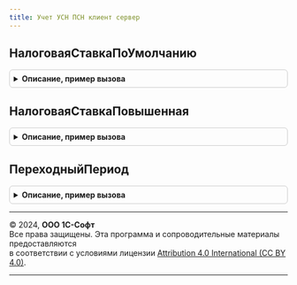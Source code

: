 ```yaml
---
title: Учет УСН ПСН клиент сервер
---
```



## НалоговаяСтавкаПоУмолчанию
<details style="margin: 1em 0; padding: 0.5em; border: 1px solid #ccc; border-radius: 6px;">

<summary style="font-weight: bold; cursor: pointer;">Описание, пример вызова</summary>

```bsl

// Возвращает ставку налога УСН, указанную в НК РФ.
//
// Параметры:
//  ДоходыМинусРасходы - Булево - признак возврата ставки для объекта налогообложения "Доходы минус расходы".
//
// Возвращаемое значение:
//  Число - п. 1 ст. 346.20 НК РФ или п. 2 ст. 346.20 НК РФ в зависимости от параметра.
//
Функция НалоговаяСтавкаПоУмолчанию(ДоходыМинусРасходы = Ложь) Экспорт
```

Пример вызова
```bsl
Результат = УчетУСНПСНКлиентСервер.НалоговаяСтавкаПоУмолчанию(ДоходыМинусРасходы);
```
</details>

## НалоговаяСтавкаПовышенная
<details style="margin: 1em 0; padding: 0.5em; border: 1px solid #ccc; border-radius: 6px;">

<summary style="font-weight: bold; cursor: pointer;">Описание, пример вызова</summary>

```bsl

// Возвращает повышенную ставку налога УСН, указанную в НК РФ.
//
// Параметры:
//  ДоходыМинусРасходы - Булево - признак возврата ставки для объекта налогообложения "Доходы минус расходы".
//
// Возвращаемое значение:
//  Число - п. 1.1 ст. 346.20 НК РФ или п. 2.1 ст. 346.20 НК РФ в зависимости от параметра.
//
Функция НалоговаяСтавкаПовышенная(ДоходыМинусРасходы = Ложь) Экспорт
```

Пример вызова
```bsl
Результат = УчетУСНПСНКлиентСервер.НалоговаяСтавкаПовышенная(ДоходыМинусРасходы);
```
</details>

## ПереходныйПериод
<details style="margin: 1em 0; padding: 0.5em; border: 1px solid #ccc; border-radius: 6px;">

<summary style="font-weight: bold; cursor: pointer;">Описание, пример вызова</summary>

```bsl

// Возвращает границы переходного периода, на который можно получить патент при переходе с ЕНВД
// не дожидаясь регионального закона
//
// Возвращаемое значение:
//  Структура:
//     * Начало - Дата
//     * Конец  - Дата
//
Функция ПереходныйПериод() Экспорт
```

Пример вызова
```bsl
Результат = УчетУСНПСНКлиентСервер.ПереходныйПериод() 
```
</details>

---

© 2024, **ООО 1С-Софт**  
Все права защищены. Эта программа и сопроводительные материалы предоставляются  
в соответствии с условиями лицензии [Attribution 4.0 International (CC BY 4.0)](https://creativecommons.org/licenses/by/4.0/legalcode).

---
